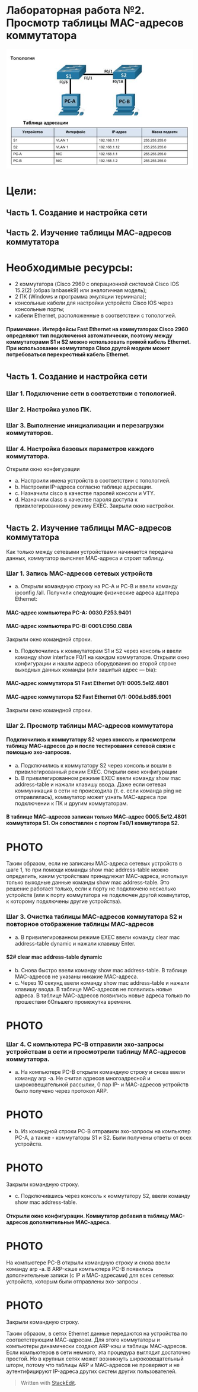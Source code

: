 # Лабораторная работа №2. Просмотр таблицы MAC-адресов коммутатора

![](Lab2_1.jpg)

# Цели:
## Часть 1. Создание и настройка сети
## Часть 2. Изучение таблицы МАС-адресов коммутатора
# Необходимые ресурсы:
 - 2 коммутатора (Cisco 2960 с операционной системой Cisco IOS 15.2(2) (образ lanbasek9) или аналогичная модель);
 - 2 ПК (Windows и программа эмуляции терминала);
 - консольные кабели для настройки устройств Cisco IOS через консольные порты;
 - кабели Ethernet, расположенные в соответствии с топологией.
 #### Примечание. Интерфейсы Fast Ethernet на коммутаторах Cisco 2960 определяют тип подключения автоматически, поэтому между коммутаторами S1 и S2 можно использовать прямой кабель Ethernet. При использовании коммутатора Cisco другой модели может потребоваться перекрестный кабель Ethernet.
 #
## Часть 1. Создание и настройка сети
### Шаг 1. Подключение сети в соответствии с топологией.
### Шаг 2. Настройка узлов ПК.
### Шаг 3. Выполнение инициализации и перезагрузки коммутаторов.
### Шаг 4. Настройка базовых параметров каждого коммутатора.
Открыли окно конфигурации
 - a. Настроили имена устройств в соответствии с топологией.
 - b. Настроили IP-адреса согласно таблице адресации.
 - c. Назначили cisco в качестве паролей консоли и VTY.
 - d. Назначили class в качестве пароля доступа к привилегированному режиму EXEC.
Закрыли окно настройки.
#
## Часть 2. Изучение таблицы МАС-адресов коммутатора
Как только между сетевыми устройствами начинается передача данных, коммутатор выясняет МАС-адреса и строит таблицу.
### Шаг 1. Запись МАС-адресов сетевых устройств
 - a. Открыли командную строку на PC-A и PC-B и ввели команду ipconfig /all. Получили следующие физические адреса адаптера Ethernet:
#### MAC-адрес компьютера PC-A: 0030.F253.9401
#### MAC-адрес компьютера PC-B: 0001.C950.C8BA
Закрыли окно командной строки.
 - b. Подключились к коммутаторам S1 и S2 через консоль и ввели команду show interface F0/1 на каждом коммутаторе. Открыли окно конфигурации и нашли адреса оборудования во второй строке выходных данных команды (или зашитый адрес — bia):
#### МАС-адрес коммутатора S1 Fast Ethernet 0/1: 0005.5e12.4801
#### МАС-адрес коммутатора S2 Fast Ethernet 0/1: 000d.bd85.9001
Закрыли окно командной строки.
### Шаг 2. Просмотр таблицы МАС-адресов коммутатора
#### Подключились к коммутатору S2 через консоль и просмотрели таблицу МАС-адресов до и после тестирования сетевой связи с помощью эхо-запросов.
 - a. Подключились к коммутатору S2 через консоль и вошли в привилегированный режим EXEC. Открыли окно конфигурации
 - b. В привилегированном режиме EXEC ввели команду show mac address-table и нажали клавишу ввода. Даже если сетевая коммуникация в сети не происходила (т. е. если команда ping не отправлялась), коммутатор может узнать МАС-адреса при подключении к ПК и другим коммутаторам.
#### В таблице МАС-адресов записан только МАС-адрес 0005.5e12.4801 коммутатора S1. Он сопоставлен с портом Fa0/1 коммутатора S2. 
# PHOTO
Таким образом, если не записаны МАС-адреса сетевых устройств в шаге 1, то при помощи команды show mac address-table можно определить, каким устройствам принадлежат МАС-адреса, используя только выходные данные команды show mac address-table. Это решение работает только, если к порту не подключено несколько устройств (или к порту коммутатора не подключен другой коммутатор, к которому подключены другие устройства).

### Шаг 3. Очистка таблицы МАС-адресов коммутатора S2 и повторное отображение таблицы МАС-адресов
 - a. В привилегированном режиме EXEC ввели команду clear mac address-table dynamic и нажали клавишу Enter.
#### S2# clear mac address-table dynamic
 - b. Снова быстро ввели команду show mac address-table.
В таблице МАС-адресов не указаны никакие МАС-адреса. 
- c. Через 10 секунд ввели команду show mac address-table и нажали клавишу ввода. В таблице МАС-адресов не появились новые адреса. В таблице МАС-адресов появились новые адреса только по прошествии бОльшего промежутка времени.
# PHOTO

### Шаг 4. С компьютера PC-B отправили эхо-запросы устройствам в сети и просмотрели таблицу МАС-адресов коммутатора.
 - a. На компьютере PC-B открыли командную строку и снова ввели команду arp -a. Не считая адресов многоадресной и широковещательной рассылки, 0 пар IP- и МАС-адресов устройств было получено через протокол ARP.
# PHOTO
 - b. Из командной строки PC-B отправили эхо-запросы на компьютер PC-A, а также - коммутаторы S1 и S2. Были получены ответы от всех устройств.
# PHOTO 
Закрыли командную строку.
 - c. Подключившись через консоль к коммутатору S2, ввели команду show mac address-table.
#### Открыли окно конфигурации. Коммутатор добавил в таблицу МАС-адресов дополнительные МАС-адреса.
# PHOTO 
На компьютере PC-B открыли командную строку и снова ввели команду arp -a. В ARP-кэше компьютера PC-B появились дополнительные записи (с IP и МАС-адресами) для всех сетевых устройств, которым были отправлены эхо-запросы .
# PHOTO 
Закрыли командную строку.

Таким образом, в сетях Ethernet данные передаются на устройства по соответствующим МАС-адресам. Для этого коммутаторы и компьютеры динамически создают ARP-кэш и таблицы МАС-адресов. Если компьютеров в сети немного, эта процедура выглядит достаточно простой. Но в крупных сетях может возникнуть широковещательный шторм, потому что таблицы ARP и МАС-адресов не проверяют и не аутентифицируют IP-адреса других систем других пользователей. 

> Written with [StackEdit](https://stackedit.io/).
